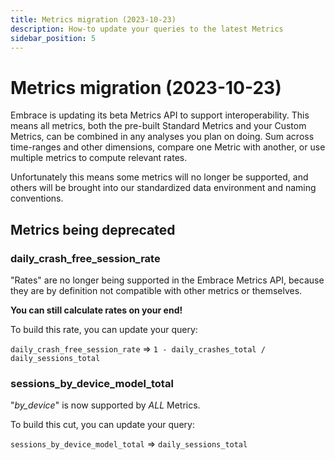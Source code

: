 ```yaml
---
title: Metrics migration (2023-10-23)
description: How-to update your queries to the latest Metrics
sidebar_position: 5
---
```


# Metrics migration (2023-10-23)

Embrace is updating its beta Metrics API to support interoperability. This means all metrics, both the pre-built Standard Metrics and your Custom Metrics, can be combined in any analyses you plan on doing. Sum across time-ranges and other dimensions, compare one Metric with another, or use multiple metrics to compute relevant rates.

Unfortunately this means some metrics will no longer be supported, and others will be brought into our standardized data environment and naming conventions.

## Metrics being deprecated

### daily_crash_free_session_rate

"Rates" are no longer being supported in the Embrace Metrics API, because they are by definition not compatible with other metrics or themselves.

**You can still calculate rates on your end!**

To build this rate, you can update your query:

`daily_crash_free_session_rate` => `1 - daily_crashes_total / daily_sessions_total`


### sessions_by_device_model_total

"_by_device_" is now supported by _ALL_ Metrics.

To build this cut, you can update your query:

`sessions_by_device_model_total` => `daily_sessions_total`
